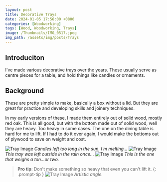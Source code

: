 ```yaml
---
layout: post
title: Decorative Trays
date: 2024-01-05 17:56:00 +0800
categories: [Woodworking]
tags: [Wood, Woodworking, Trays]
image: /Thumbnails/IMG_0517.jpeg
img_path: /assets/img/posts/Trays
---
```


## Introduciton

I've made various decorative trays over the years.  These usually serve as centre pieces for a table, and hold things like candles or ornaments.

## Background

These are pretty simple to make, basically a box without a lid.  But they are great for practice and developing skills and joinery techniques.

In my early versions of these, I made them entirely out of solid wood, mostly red oak.  This is all good, but with the bottom made out of solid wood, well they are heavy.  Too heavy in some cases.  The one on the dining table is hard for me to lift.  If I had to do it over again, I would make the bottoms out of plywood to save on weight and cost.

![Tray Image][Tray1]
_Candles left too long in the sun.  I'm melting..._
![Tray Image][Tray2]
_This tray was left outside in the rain once..._
![Tray Image][Tray3]
_This is the one that weighs a ton...or two._
>**Pro tip**: Don't make something so heavy that even you can't lift it.
{: .prompt-tip }
![Tray Image][Tray4]
_Artistic angle._

[Tray1]: 20200714_161152.jpg
[Tray2]: 20200714_161022.jpg
[Tray3]: IMG_0517.jpeg
[Tray4]: IMG_0518.jpeg
